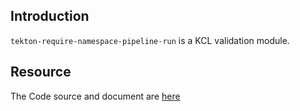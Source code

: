 ## Introduction

`tekton-require-namespace-pipeline-run` is a KCL validation module.

## Resource

The Code source and document are [here](https://github.com/kcl-lang/modules/tree/main/nginx-ingress/tekton-require-namespace-pipeline-run)
